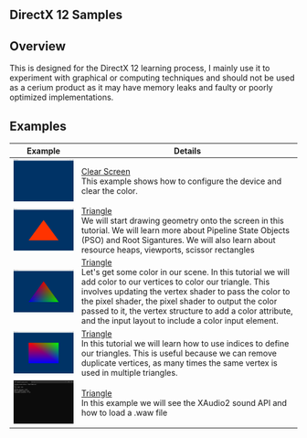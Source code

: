 ##               DirectX 12 Samples
  
</h1>


  ##              



## Overview
This is designed for the DirectX 12 learning process, I mainly use it to experiment with graphical or computing techniques and should not be used as a cerium product as it may have memory leaks and faulty or poorly optimized implementations.




## Examples


Example | Details
---------|--------
<img src="Screenshots/clearscreen.png" width=380> | [Clear Screen](Src/Samples/Samples/ClearScreen/ClearScreen.cs)<br> This example shows how to configure the device and clear the color.
<img src="Screenshots/pipeline.png" width=380> | [Triangle](Src/Samples/Samples/Triangle/Triangle.cs)<br> We will start drawing geometry onto the screen in this tutorial. We will learn more about Pipeline State Objects (PSO) and Root Sigantures. We will also learn about resource heaps, viewports, scissor rectangles
<img src="Screenshots/vertexbuffer.png" width=380> | [Triangle](Src/Samples/Samples/Triangle/Triangle.cs)<br> Let's get some color in our scene. In this tutorial we will add color to our vertices to color our triangle. This involves updating the vertex shader to pass the color to the pixel shader, the pixel shader to output the color passed to it, the vertex structure to add a color attribute, and the input layout to include a color input element.
<img src="Screenshots/indexbuffer.png" width=380> | [Triangle](Src/Samples/Samples/Triangle/Triangle.cs)<br> In this tutorial we will learn how to use indices to define our triangles. This is useful because we can remove duplicate vertices, as many times the same vertex is used in multiple triangles.
<img src="Screenshots/xaudio2.png" width=380> | [Triangle](Src/Samples/Samples/Triangle/Triangle.cs)<br> In this example we will see the XAudio2 sound API and how to load a .waw file

